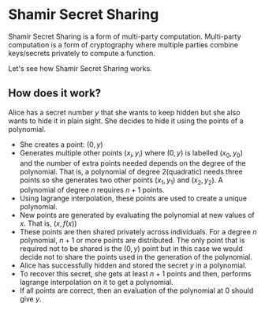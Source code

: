 # Shamir Secret Sharing

Shamir Secret Sharing is a form of multi-party computation. Multi-party computation is a form of cryptography where multiple parties combine keys/secrets privately to compute a function.

Let's see how Shamir Secret Sharing works.

## How does it work?

Alice has a secret number $y$ that she wants to keep hidden but she also wants to hide it in plain sight. She decides to hide it using the points of a polynomial.

- She creates a point: $(0, y)$
- Generates multiple other points $(x_i, y_i)$ where $(0, y)$ is labelled $(x_0, y_0)$ and the number of extra points needed depends on the degree of the polynomial. That is, a polynomial of degree 2(quadratic) needs three points so she generates two other points $(x_1, y_1)$ and $(x_2, y_2)$. A polynomial of degree $n$ requires $n + 1$ points.
- Using lagrange interpolation, these points are used to create a unique polynomial.
- New points are generated by evaluating the polynomial at new values of $x$. That is, $(x, f(x))$
- These points are then shared privately across individuals. For a degree $n$ polynomial, $n + 1$ or more points are distributed. The only point that is required not to be shared is the $(0, y)$ point but in this case we would decide not to share the points used in the generation of the polynomial.
- Alice has successfully hidden and stored the secret $y$ in a polynomial.
- To recover this secret, she gets at least $n + 1$ points and then, performs lagrange interpolation on it to get a polynomial.
- If all points are correct, then an evaluation of the polynomial at $0$ should give $y$.
